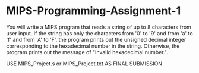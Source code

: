 # MIPS-Programming-Assignment-1
You will write a MIPS program that reads a string of up to 8 characters from user input. If the string has only the characters from '0' to '9' and from 'a' to 'f' and from 'A' to 'F', the program prints out the unsigned decimal integer corresponding to the hexadecimal number in the string. Otherwise, the program prints out the message of "Invalid hexadecimal number.".

USE MIPS_Project.s or MIPS_Project.txt AS FINAL SUBMISSION 
